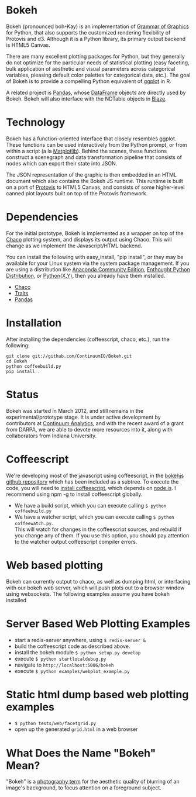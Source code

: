Bokeh 
=====

Bokeh (pronounced boh-Kay) is an implementation of [Grammar of
Graphics](http://www.cs.uic.edu/~wilkinson/TheGrammarOfGraphics/GOG.html) for
Python, that also supports the customized rendering flexibility of Protovis and
d3.  Although it is a Python library, its primary output backend is HTML5
Canvas.

There are many excellent plotting packages for Python, but they generally 
do not optimize for the particular needs of statistical plotting (easy faceting,
bulk application of aesthetic and visual parameters across categorical variables,
pleasing default color palettes for categorical data, etc.).  The goal of Bokeh
is to provide a compelling Python equivalent of [ggplot](http://had.co.nz/ggplot/) in R.

A related project is [Pandas](http://pandas.pydata.org), whose [DataFrame](http://pandas.pydata.org/pandas-docs/stable/dsintro.html#dataframe) objects are directly
used by Bokeh.  Bokeh will also interface with the NDTable objects in [Blaze](https://github.com/ContinuumIO/blaze).


Technology
==========

Bokeh has a function-oriented interface that closely resembles ggplot.  These
functions can be used interactively from the Python prompt, or from within a
script (a la [Matplotlib](http://matplotlib.sourceforge.net/)).  Behind the
scenes, these functions construct a scenegraph and data transformation pipeline
that consists of nodes which can export their state into JSON.

The JSON representation of the graphic is then embedded in an HTML document
which also contains the Bokeh JS runtime.  This runtime is built on a port of
[Protovis](http://mbostock.github.com/protovis/) to HTML5 Canvas, and consists
of some higher-level canned plot layouts built on top of the Protovis
framework.

Dependencies
============

For the initial prototype, Bokeh is implemented as a wrapper on top of the
[Chaco](http://code.enthought.com/projects/chaco) plotting system, and displays
its output using Chaco.  This will change as we implement the Javascript/HTML
backend.

You can install the following with easy_install, "pip install", or they may
be available for your Linux system via the system package management.  If you
are using a distribution like [Anaconda Community Edition](https://store.continuum.io/cshop/anaconda),
[Enthought Python Distribution](http://enthought.com/epd), or
[Python(X,Y)](http://code.google.com/p/pythonxy),
then you already have them installed.

 * [Chaco](https://github.com/enthought/chaco)
 * [Traits](https://github.com/enthought/traits)
 * [Pandas](https://github.com/pydata/pandas)


Installation
============

After installing the dependencies (coffeescript, chaco, etc.), run the following:

```
git clone git://github.com/ContinuumIO/Bokeh.git
cd Bokeh
python coffeebuild.py
pip install .
```

Status
======

Bokeh was started in March 2012, and still remains in the
experimental/prototype stage.  It is under active development by contributors
at [Continuum Analytics](http://continuum.io), and with the recent award of a
grant from DARPA, we are able to devote more resources into it, along with
collaborators from Indiana University.  

Coffeescript
============
We're developing most of the javascript using coffeescript, in the 
[bokehjs github repository](https://github.com/ContinuumIO/bokehjs)
which has been included as a subtree.  To execute the code, you will need 
to [install coffeescript](http://coffeescript.org/#installation), 
which depends on [node.js](http://nodejs.org/).  I recommend using npm -g
to install coffeescript globally.  
 * We have a build script, which you can execute calling `$ python coffeebuild.py`
 * We have a watcher script, which you can execute calling `$ python coffeewatch.py`.  
   This will watch for changes in the coffeescript sources, and rebuild if you change 
   any of them.  If you use this option, you should pay attention to the watcher output
   coffeescript compiler errors.

Web based plotting
==================
Bokeh can currently output to chaco, as well as dumping html, or interfacing with
our bokeh web server, which will push plots out to a browser window using websockets.
The following examples assume you have bokeh installed

Server Based Web Plotting Examples
==================================
 * start a redis-server anywhere, using `$ redis-server &`
 * build the coffeescript code as described above.
 * install the bokeh module `$ python setup.py develop`
 * execute `$ python startlocaldebug.py `
 * navigate to `http://localhost:5006/bokeh`
 * execute `$ python examples/webplot_example.py`

Static html dump based web plotting examples
============================================
 * `$ python tests/web/facetgrid.py`
 * open up the generated `grid.html` in a web browser


What Does the Name "Bokeh" Mean?
================================

"Bokeh" is a [photography term](http://en.wikipedia.org/wiki/Bokeh) for the
aesthetic quality of blurring of an image's background, to focus attention on a
foreground subject.


